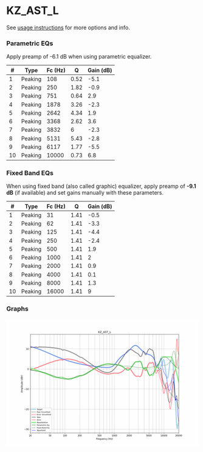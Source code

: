 # KZ_AST_L
See [usage instructions](https://github.com/jaakkopasanen/AutoEq#usage) for more options and info.

### Parametric EQs
Apply preamp of -6.1 dB when using parametric equalizer.

|   # | Type    |   Fc (Hz) |    Q |   Gain (dB) |
|-----|---------|-----------|------|-------------|
|   1 | Peaking |       108 | 0.52 |        -5.1 |
|   2 | Peaking |       250 | 1.82 |        -0.9 |
|   3 | Peaking |       751 | 0.64 |         2.9 |
|   4 | Peaking |      1878 | 3.26 |        -2.3 |
|   5 | Peaking |      2642 | 4.34 |         1.9 |
|   6 | Peaking |      3368 | 2.62 |         3.6 |
|   7 | Peaking |      3832 | 6    |        -2.3 |
|   8 | Peaking |      5131 | 5.43 |        -2.8 |
|   9 | Peaking |      6117 | 1.77 |        -5.5 |
|  10 | Peaking |     10000 | 0.73 |         6.8 |

### Fixed Band EQs
When using fixed band (also called graphic) equalizer, apply preamp of **-9.1 dB** (if available) and set gains manually with these parameters.

|   # | Type    |   Fc (Hz) |    Q |   Gain (dB) |
|-----|---------|-----------|------|-------------|
|   1 | Peaking |        31 | 1.41 |        -0.5 |
|   2 | Peaking |        62 | 1.41 |        -3.3 |
|   3 | Peaking |       125 | 1.41 |        -4.4 |
|   4 | Peaking |       250 | 1.41 |        -2.4 |
|   5 | Peaking |       500 | 1.41 |         1.9 |
|   6 | Peaking |      1000 | 1.41 |         2   |
|   7 | Peaking |      2000 | 1.41 |         0.9 |
|   8 | Peaking |      4000 | 1.41 |         0.1 |
|   9 | Peaking |      8000 | 1.41 |         1.3 |
|  10 | Peaking |     16000 | 1.41 |         9   |

### Graphs
![](./KZ_AST_L.png)
